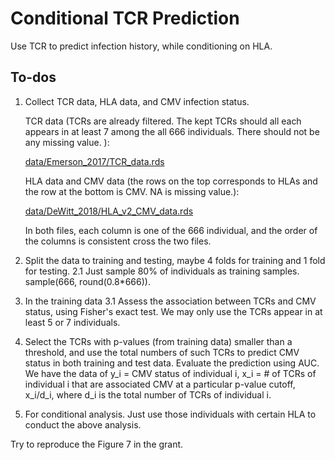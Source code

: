 # Conditional TCR Prediction

Use TCR to predict infection history, while conditioning on HLA.

## To-dos

1. Collect TCR data, HLA data, and CMV infection status.

   TCR data (TCRs are already filtered. The kept TCRs should all each appears in at least 7 among the all 666 individuals. There should not be any missing value. ):
   
   [data/Emerson_2017/TCR_data.rds](https://github.com/Sun-lab/conditional_TCR_prediction/blob/main/data/Emerson_2017/TCR_data.rds)
   
   HLA data and CMV data (the rows on the top corresponds to HLAs and the row at the bottom is CMV. NA is missing value.):
   
   [data/DeWitt_2018/HLA_v2_CMV_data.rds](https://github.com/Sun-lab/conditional_TCR_prediction/blob/main/data/DeWitt_2018/HLA_v2_CMV_data.rds)

   In both files, each column is one of the 666 individual, and the order of the columns is consistent cross the two files.
   
3. Split the data to training and testing, maybe 4 folds for training and 1 fold for testing.
   2.1 Just sample 80% of individuals as training samples. sample(666, round(0.8*666)).

4. In the training data
   3.1 Assess the association between TCRs and CMV status, using Fisher's exact test. We may only use the TCRs appear in at least 5 or 7 individuals.

5. Select the TCRs with p-values (from training data) smaller than a threshold, and use the total numbers of such TCRs to predict CMV status in both training and test data. Evaluate the prediction using AUC. We have the data of y_i = CMV status of individual i, x_i = # of TCRs of individual i that are associated CMV at a particular p-value cutoff, x_i/d_i, where d_i is the total number of TCRs of individual i.

6. For conditional analysis. Just use those individuals with certain HLA to conduct the above analysis.

Try to reproduce the Figure 7 in the grant.
